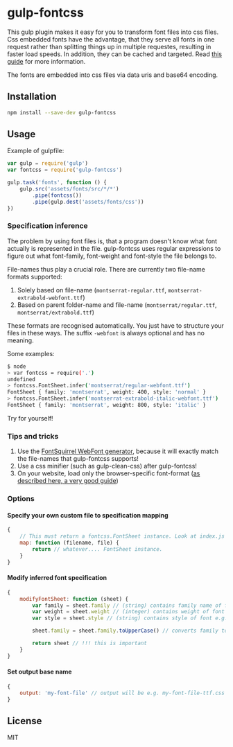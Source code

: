 # gulp-fontcss

This gulp plugin makes it easy for you to transform font files into css files. Css embedded fonts have the advantage, that they serve all fonts in one request rather than splitting things up in multiple requestes, resulting in faster load speeds. In addition, they can be cached and targeted. Read [this guide](https://www.filamentgroup.com/lab/font-loading.html) for more information.

The fonts are embedded into css files via data uris and base64 encoding.

## Installation
```bash
npm install --save-dev gulp-fontcss
```

## Usage
Example of gulpfile:

```javascript
var gulp = require('gulp')
var fontcss = require('gulp-fontcss')

gulp.task('fonts', function () {
    gulp.src('assets/fonts/src/*/*')
        .pipe(fontcss())
        .pipe(gulp.dest('assets/fonts/css'))
})
```

### Specification inference
The problem by using font files is, that a program doesn't know what font actually is represented in the file. gulp-fontcss uses regular expressions to figure out what font-family, font-weight and font-style the file belongs to.

File-names thus play a crucial role. There are currently two file-name formats supported:

1. Solely based on file-name (`montserrat-regular.ttf`, `montserrat-extrabold-webfont.ttf`)
2. Based on parent folder-name and file-name (`montserrat/regular.ttf`, `montserrat/extrabold.ttf`)

These formats are recognised automatically. You just have to structure your files in these ways.
The suffix `-webfont` is always optional and has no meaning.

Some examples:
```bash
$ node
> var fontcss = require('.')
undefined
> fontcss.FontSheet.infer('montserrat/regular-webfont.ttf')
FontSheet { family: 'montserrat', weight: 400, style: 'normal' }
> fontcss.FontSheet.infer('montserrat-extrabold-italic-webfont.ttf')
FontSheet { family: 'montserrat', weight: 800, style: 'italic' }
```
Try for yourself!

### Tips and tricks

1. Use the [FontSquirrel WebFont generator](https://www.fontsquirrel.com/tools/webfont-generator), because it will exactly match the file-names that gulp-fontcss supports!
2. Use a css minifier (such as gulp-clean-css) after gulp-fontcss!
3. On your website, load only the browser-specific font-format ([as described here, a very good guide](https://www.filamentgroup.com/lab/font-loading.html))

### Options

#### Specify your own custom file to specification mapping
```javascript
{
    // This must return a fontcss.FontSheet instance. Look at index.js
    map: function (filename, file) {
        return // whatever.... FontSheet instance.
    }
}
```

#### Modify inferred font specification
```javascript
{
    modifyFontSheet: function (sheet) {
        var family = sheet.family // (string) contains family name of font e.g. Montserrat
        var weight = sheet.weight // (integer) contains weight of font e.g. 300, 400, 700, etc.
        var style = sheet.style // (string) contains style of font e.g. italic

        sheet.family = sheet.family.toUpperCase() // converts family to upper-case

        return sheet // !!! this is important
    }
}
```

#### Set output base name
```javascript
{
    output: 'my-font-file' // output will be e.g. my-font-file-ttf.css
}
```

## License
MIT